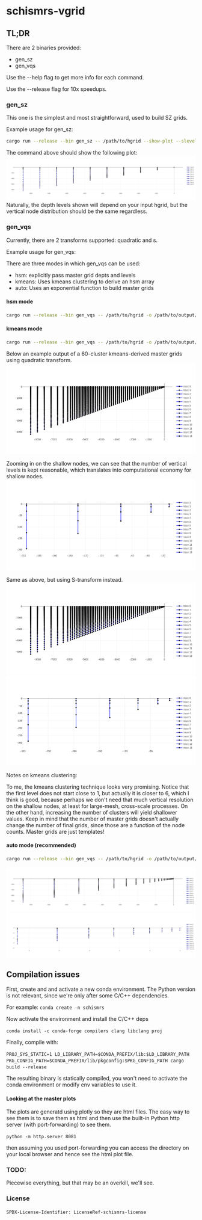 # schismrs-vgrid

## TL;DR

There are 2 binaries provided:

- gen_sz
- gen_vqs

Use the --help flag to get more info for each command.

Use the --release flag for 10x speedups.

### gen_sz

This one is the simplest and most straightforward, used to build SZ grids.

Example usage for gen_sz:

```bash
cargo run --release --bin gen_sz -- /path/to/hgrid --show-plot --slevels=20 --theta-f=5 --theta-b=0.7 --critical-depth=5. -o vgrid.in
```

The command above should show the following plot:
![sz-20levels](./assets/sz_20levels.png)
Naturally, the depth levels shown will depend on your input hgrid, but the vertical node distribution should be the same regardless.

### gen_vqs

Currently, there are 2 transforms supported: quadratic and s.

Example usage for gen_vqs:

There are three modes in which gen_vqs can be used:

- hsm: explicitly pass master grid depts and levels
- kmeans: Uses kmeans clustering to derive an hsm array
- auto: Uses an exponential function to build master grids

#### hsm mode

```bash
cargo run --release --bin gen_vqs -- /path/to/hgrid -o /path/to/output/vgrid.in --show-zmas-plot --transform s --dz-bottom-min=1. --a-vqs0=-0.3 --theta-b=0. --theta-f=3. hsm --depths 50.0 60.0 80.0 110.0 150.0 200.0 260.0 330.0 410.0 500.0 600.0 8426.0 --nlevels 21 22 23 24 25 26 27 28 29 30 31 32
```

#### kmeans mode

```bash
cargo run --release --bin gen_vqs -- /path/to/hgrid -o /path/to/output/vgrid.in --transform s --dz-bottom-min=1. --a-vqs0=-0.3 --theta-b=0. --theta-f=3. kmeans --clusters=60 --max-levels=49
```

Below an example output of a 60-cluster kmeans-derived master grids using quadratic transform.
![kmeans-60clusters-quadratic](./assets/kmeans-60clusters-quadratic.png)

Zooming in on the shallow nodes, we can see that the number of vertical levels is kept reasonable, which translates into computational economy for shallow nodes.
![kmeans-zoomed-quadratic](./assets/kmeans-closeup-quadratic.png)

Same as above, but using S-transform instead.
![kmeans-60clusters-s](./assets/kmeans-60clusters-s.png)
![kmeans-zoomed-s](./assets/kmeans-closeup-s.png)

Notes on kmeans clustering:

To me, the kmeans clustering technique looks very promising. Notice that the first level does not start close to 1, but actually it is closer to 6, which I think is good, because perhaps we don't need that much vertical resolution on the shallow nodes, at least for large-mesh, cross-scale processes. On the other hand, increasing the number of clusters will yield shallower values. Keep in mind that the number of master grids doesn't actually change the number of final grids, since those are a function of the node counts. Master grids are just templates!

#### auto mode (recommended)

```bash
cargo run --release --bin gen_vqs -- /path/to/hgrid -o /path/to/output/vgrid.in --transform s --dz-bottom-min=1. --a-vqs0=-0.3 --theta-b=0.7 --theta-f=10. auto --ngrids=40 --max-levels=49
```

![auto](./assets/auto.png)
![auto-zoomed](./assets/auto-zoomed.png)

## Compilation issues

First, create and and activate a new conda environment. The Python version is not relevant, since we're only after some C/C++ dependencies.

For example:
`conda create -n schismrs`

Now activate the environment and install the C/C++ deps

`conda install -c conda-forge compilers clang libclang proj`

Finally, compile with:

`PROJ_SYS_STATIC=1 LD_LIBRARY_PATH=$CONDA_PREFIX/lib:$LD_LIBRARY_PATH PKG_CONFIG_PATH=$CONDA_PREFIX/lib/pkgconfig:$PKG_CONFIG_PATH cargo build --release`

The resulting binary is statically compiled, you won't need to activate the conda environment or modify env variables to use it.

#### Looking at the master plots

The plots are generatd using plotly so they are html files. The easy way to see them is to save them as html and then use the built-in Python http server (with port-forwarding) to see them.

`python -m http.server 8081`

then assuming you used port-forwarding you can access the directory on your local browser and hence see the html plot file.

### TODO:

Piecewise everything, but that may be an overkill, we'll see.

### License

`SPDX-License-Identifier: LicenseRef-schismrs-license`
